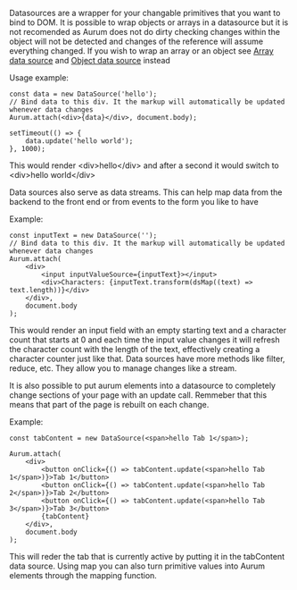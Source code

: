 Datasources are a wrapper for your changable primitives that you want to bind to DOM. It is possible to wrap objects or arrays in a datasource but it is not recomended as Aurum does not do dirty checking changes within the object will not be detected and changes of the reference will assume everything changed.
If you wish to wrap an array or an object see [Array data source](#/getting_started/arraydatasource) and [Object data source](#/getting_started/objectdatasource) instead

Usage example:

```tsx
const data = new DataSource('hello');
// Bind data to this div. It the markup will automatically be updated whenever data changes
Aurum.attach(<div>{data}</div>, document.body);

setTimeout(() => {
    data.update('hello world');
}, 1000);
```

This would render \<div>hello\</div> and after a second it would switch to \<div>hello world\</div>

Data sources also serve as data streams. This can help map data from the backend to the front end or from events to the form you like to have

Example:

```tsx
const inputText = new DataSource('');
// Bind data to this div. It the markup will automatically be updated whenever data changes
Aurum.attach(
    <div>
        <input inputValueSource={inputText}></input>
        <div>Characters: {inputText.transform(dsMap((text) => text.length))}</div>
    </div>,
    document.body
);
```

This would render an input field with an empty starting text and a character count that starts at 0 and each time the input value changes it will refresh the character count with the length of the text, effectively creating a character counter just like that.
Data sources have more methods like filter, reduce, etc. They allow you to manage changes like a stream.

It is also possible to put aurum elements into a datasource to completely change sections of your page with an update call. Remmeber that this means that part of the page is rebuilt on each change.

Example:

```tsx
const tabContent = new DataSource(<span>hello Tab 1</span>);

Aurum.attach(
    <div>
        <button onClick={() => tabContent.update(<span>hello Tab 1</span>)}>Tab 1</button>
        <button onClick={() => tabContent.update(<span>hello Tab 2</span>)}>Tab 2</button>
        <button onClick={() => tabContent.update(<span>hello Tab 3</span>)}>Tab 3</button>
        {tabContent}
    </div>,
    document.body
);
```

This will reder the tab that is currently active by putting it in the tabContent data source. Using map you can also turn primitive values into Aurum elements through the mapping function.
